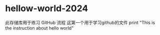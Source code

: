 # hellow-world-2024
此存储库用于练习 GitHub 流程
这第一个用于学习github的文件
print "This is the instruction about hello world"
